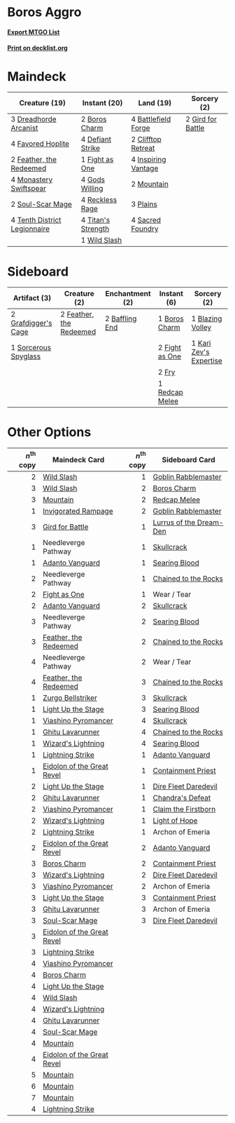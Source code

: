 # Boros Aggro

#### [Export MTGO List](../collection/Boros%20Aggro/Boros%20Aggro.txt)
#### [Print on decklist.org](http://decklist.org/?deckmain=4%09Battlefield%20Forge%0A2%09Boros%20Charm%0A2%09Clifftop%20Retreat%0A4%09Defiant%20Strike%0A3%09Dreadhorde%20Arcanist%0A4%09Favored%20Hoplite%0A2%09Feather,%20the%20Redeemed%0A1%09Fight%20as%20One%0A2%09Gird%20for%20Battle%0A4%09Gods%20Willing%0A4%09Inspiring%20Vantage%0A4%09Monastery%20Swiftspear%0A2%09Mountain%0A3%09Plains%0A4%09Reckless%20Rage%0A4%09Sacred%20Foundry%0A2%09Soul-Scar%20Mage%0A4%09Tenth%20District%20Legionnaire%0A4%09Titan's%20Strength%0A1%09Wild%20Slash&deckside=2%09Baffling%20End%0A1%09Blazing%20Volley%0A1%09Boros%20Charm%0A2%09Feather,%20the%20Redeemed%0A2%09Fight%20as%20One%0A2%09Fry%0A2%09Grafdigger's%20Cage%0A1%09Kari%20Zev's%20Expertise%0A1%09Redcap%20Melee%0A1%09Sorcerous%20Spyglass)
# Maindeck

|                                             Creature (19)                                             |                                        Instant (20)                                         |                                          Land (19)                                           |                                        Sorcery (2)                                         |
|-------------------------------------------------------------------------------------------------------|---------------------------------------------------------------------------------------------|----------------------------------------------------------------------------------------------|--------------------------------------------------------------------------------------------|
|3 [Dreadhorde Arcanist](http://gatherer.wizards.com/Pages/Card/Details.aspx?multiverseid=461052)       |2 [Boros Charm](http://gatherer.wizards.com/Pages/Card/Details.aspx?multiverseid=442188)     |4 [Battlefield Forge](http://gatherer.wizards.com/Pages/Card/Details.aspx?multiverseid=129479)|2 [Gird for Battle](http://gatherer.wizards.com/Pages/Card/Details.aspx?multiverseid=452762)|
|4 [Favored Hoplite](http://gatherer.wizards.com/Pages/Card/Details.aspx?multiverseid=373596)           |4 [Defiant Strike](http://gatherer.wizards.com/Pages/Card/Details.aspx?multiverseid=386515)  |2 [Clifftop Retreat](http://gatherer.wizards.com/Pages/Card/Details.aspx?multiverseid=443127) |                                                                                            |
|2 [Feather, the Redeemed](http://gatherer.wizards.com/Pages/Card/Details.aspx?multiverseid=461124)     |1 [Fight as One](http://gatherer.wizards.com/Pages/Card/Details.aspx?multiverseid=479532)    |4 [Inspiring Vantage](http://gatherer.wizards.com/Pages/Card/Details.aspx?multiverseid=417819)|                                                                                            |
|4 [Monastery Swiftspear](http://gatherer.wizards.com/Pages/Card/Details.aspx?multiverseid=438706)      |4 [Gods Willing](http://gatherer.wizards.com/Pages/Card/Details.aspx?multiverseid=442005)    |2 [Mountain](http://gatherer.wizards.com/Pages/Card/Details.aspx?multiverseid=439859)         |                                                                                            |
|2 [Soul-Scar Mage](http://gatherer.wizards.com/Pages/Card/Details.aspx?multiverseid=426850)            |4 [Reckless Rage](http://gatherer.wizards.com/Pages/Card/Details.aspx?multiverseid=439767)   |3 [Plains](http://gatherer.wizards.com/Pages/Card/Details.aspx?multiverseid=439856)           |                                                                                            |
|4 [Tenth District Legionnaire](http://gatherer.wizards.com/Pages/Card/Details.aspx?multiverseid=461149)|4 [Titan's Strength](http://gatherer.wizards.com/Pages/Card/Details.aspx?multiverseid=398680)|4 [Sacred Foundry](http://gatherer.wizards.com/Pages/Card/Details.aspx?multiverseid=405106)   |                                                                                            |
|                                                                                                       |1 [Wild Slash](http://gatherer.wizards.com/Pages/Card/Details.aspx?multiverseid=391959)      |                                                                                              |                                                                                            |


# Sideboard

|                                         Artifact (3)                                          |                                           Creature (2)                                           |                                     Enchantment (2)                                     |                                       Instant (6)                                       |                                           Sorcery (2)                                           |
|-----------------------------------------------------------------------------------------------|--------------------------------------------------------------------------------------------------|-----------------------------------------------------------------------------------------|-----------------------------------------------------------------------------------------|-------------------------------------------------------------------------------------------------|
|2 [Grafdigger's Cage](http://gatherer.wizards.com/Pages/Card/Details.aspx?multiverseid=278452) |2 [Feather, the Redeemed](http://gatherer.wizards.com/Pages/Card/Details.aspx?multiverseid=461124)|2 [Baffling End](http://gatherer.wizards.com/Pages/Card/Details.aspx?multiverseid=439658)|1 [Boros Charm](http://gatherer.wizards.com/Pages/Card/Details.aspx?multiverseid=442188) |1 [Blazing Volley](http://gatherer.wizards.com/Pages/Card/Details.aspx?multiverseid=426821)      |
|1 [Sorcerous Spyglass](http://gatherer.wizards.com/Pages/Card/Details.aspx?multiverseid=435407)|                                                                                                  |                                                                                         |2 [Fight as One](http://gatherer.wizards.com/Pages/Card/Details.aspx?multiverseid=479532)|1 [Kari Zev's Expertise](http://gatherer.wizards.com/Pages/Card/Details.aspx?multiverseid=423755)|
|                                                                                               |                                                                                                  |                                                                                         |2 [Fry](http://gatherer.wizards.com/Pages/Card/Details.aspx?multiverseid=466894)         |                                                                                                 |
|                                                                                               |                                                                                                  |                                                                                         |1 [Redcap Melee](http://gatherer.wizards.com/Pages/Card/Details.aspx?multiverseid=473097)|                                                                                                 |


# Other Options

|*n*<sup>th</sup> copy|                                            Maindeck Card                                            |*n*<sup>th</sup> copy|                                          Sideboard Card                                          |
|--------------------:|-----------------------------------------------------------------------------------------------------|--------------------:|--------------------------------------------------------------------------------------------------|
|                    2|[Wild Slash](http://gatherer.wizards.com/Pages/Card/Details.aspx?multiverseid=391959)                |                    1|[Goblin Rabblemaster](http://gatherer.wizards.com/Pages/Card/Details.aspx?multiverseid=438486)    |
|                    3|[Wild Slash](http://gatherer.wizards.com/Pages/Card/Details.aspx?multiverseid=391959)                |                    2|[Boros Charm](http://gatherer.wizards.com/Pages/Card/Details.aspx?multiverseid=442188)            |
|                    3|[Mountain](http://gatherer.wizards.com/Pages/Card/Details.aspx?multiverseid=439859)                  |                    2|[Redcap Melee](http://gatherer.wizards.com/Pages/Card/Details.aspx?multiverseid=473097)           |
|                    1|[Invigorated Rampage](http://gatherer.wizards.com/Pages/Card/Details.aspx?multiverseid=423753)       |                    2|[Goblin Rabblemaster](http://gatherer.wizards.com/Pages/Card/Details.aspx?multiverseid=438486)    |
|                    3|[Gird for Battle](http://gatherer.wizards.com/Pages/Card/Details.aspx?multiverseid=452762)           |                    1|[Lurrus of the Dream-Den](http://gatherer.wizards.com/Pages/Card/Details.aspx?multiverseid=479746)|
|                    1|Needleverge Pathway                                                                                  |                    1|[Skullcrack](http://gatherer.wizards.com/Pages/Card/Details.aspx?multiverseid=366238)             |
|                    1|[Adanto Vanguard](http://gatherer.wizards.com/Pages/Card/Details.aspx?multiverseid=435152)           |                    1|[Searing Blood](http://gatherer.wizards.com/Pages/Card/Details.aspx?multiverseid=378483)          |
|                    2|Needleverge Pathway                                                                                  |                    1|[Chained to the Rocks](http://gatherer.wizards.com/Pages/Card/Details.aspx?multiverseid=373521)   |
|                    2|[Fight as One](http://gatherer.wizards.com/Pages/Card/Details.aspx?multiverseid=479532)              |                    1|Wear / Tear                                                                                       |
|                    2|[Adanto Vanguard](http://gatherer.wizards.com/Pages/Card/Details.aspx?multiverseid=435152)           |                    2|[Skullcrack](http://gatherer.wizards.com/Pages/Card/Details.aspx?multiverseid=366238)             |
|                    3|Needleverge Pathway                                                                                  |                    2|[Searing Blood](http://gatherer.wizards.com/Pages/Card/Details.aspx?multiverseid=378483)          |
|                    3|[Feather, the Redeemed](http://gatherer.wizards.com/Pages/Card/Details.aspx?multiverseid=461124)     |                    2|[Chained to the Rocks](http://gatherer.wizards.com/Pages/Card/Details.aspx?multiverseid=373521)   |
|                    4|Needleverge Pathway                                                                                  |                    2|Wear / Tear                                                                                       |
|                    4|[Feather, the Redeemed](http://gatherer.wizards.com/Pages/Card/Details.aspx?multiverseid=461124)     |                    3|[Chained to the Rocks](http://gatherer.wizards.com/Pages/Card/Details.aspx?multiverseid=373521)   |
|                    1|[Zurgo Bellstriker](http://gatherer.wizards.com/Pages/Card/Details.aspx?multiverseid=394748)         |                    3|[Skullcrack](http://gatherer.wizards.com/Pages/Card/Details.aspx?multiverseid=366238)             |
|                    1|[Light Up the Stage](http://gatherer.wizards.com/Pages/Card/Details.aspx?multiverseid=457251)        |                    3|[Searing Blood](http://gatherer.wizards.com/Pages/Card/Details.aspx?multiverseid=378483)          |
|                    1|[Viashino Pyromancer](http://gatherer.wizards.com/Pages/Card/Details.aspx?multiverseid=447302)       |                    4|[Skullcrack](http://gatherer.wizards.com/Pages/Card/Details.aspx?multiverseid=366238)             |
|                    1|[Ghitu Lavarunner](http://gatherer.wizards.com/Pages/Card/Details.aspx?multiverseid=443015)          |                    4|[Chained to the Rocks](http://gatherer.wizards.com/Pages/Card/Details.aspx?multiverseid=373521)   |
|                    1|[Wizard's Lightning](http://gatherer.wizards.com/Pages/Card/Details.aspx?multiverseid=443040)        |                    4|[Searing Blood](http://gatherer.wizards.com/Pages/Card/Details.aspx?multiverseid=378483)          |
|                    1|[Lightning Strike](http://gatherer.wizards.com/Pages/Card/Details.aspx?multiverseid=383299)          |                    1|[Adanto Vanguard](http://gatherer.wizards.com/Pages/Card/Details.aspx?multiverseid=435152)        |
|                    1|[Eidolon of the Great Revel](http://gatherer.wizards.com/Pages/Card/Details.aspx?multiverseid=442117)|                    1|[Containment Priest](http://gatherer.wizards.com/Pages/Card/Details.aspx?multiverseid=389470)     |
|                    2|[Light Up the Stage](http://gatherer.wizards.com/Pages/Card/Details.aspx?multiverseid=457251)        |                    1|[Dire Fleet Daredevil](http://gatherer.wizards.com/Pages/Card/Details.aspx?multiverseid=439756)   |
|                    2|[Ghitu Lavarunner](http://gatherer.wizards.com/Pages/Card/Details.aspx?multiverseid=443015)          |                    1|[Chandra's Defeat](http://gatherer.wizards.com/Pages/Card/Details.aspx?multiverseid=430775)       |
|                    2|[Viashino Pyromancer](http://gatherer.wizards.com/Pages/Card/Details.aspx?multiverseid=447302)       |                    1|[Claim the Firstborn](http://gatherer.wizards.com/Pages/Card/Details.aspx?multiverseid=473080)    |
|                    2|[Wizard's Lightning](http://gatherer.wizards.com/Pages/Card/Details.aspx?multiverseid=443040)        |                    1|[Light of Hope](http://gatherer.wizards.com/Pages/Card/Details.aspx?multiverseid=479540)          |
|                    2|[Lightning Strike](http://gatherer.wizards.com/Pages/Card/Details.aspx?multiverseid=383299)          |                    1|Archon of Emeria                                                                                  |
|                    2|[Eidolon of the Great Revel](http://gatherer.wizards.com/Pages/Card/Details.aspx?multiverseid=442117)|                    2|[Adanto Vanguard](http://gatherer.wizards.com/Pages/Card/Details.aspx?multiverseid=435152)        |
|                    3|[Boros Charm](http://gatherer.wizards.com/Pages/Card/Details.aspx?multiverseid=442188)               |                    2|[Containment Priest](http://gatherer.wizards.com/Pages/Card/Details.aspx?multiverseid=389470)     |
|                    3|[Wizard's Lightning](http://gatherer.wizards.com/Pages/Card/Details.aspx?multiverseid=443040)        |                    2|[Dire Fleet Daredevil](http://gatherer.wizards.com/Pages/Card/Details.aspx?multiverseid=439756)   |
|                    3|[Viashino Pyromancer](http://gatherer.wizards.com/Pages/Card/Details.aspx?multiverseid=447302)       |                    2|Archon of Emeria                                                                                  |
|                    3|[Light Up the Stage](http://gatherer.wizards.com/Pages/Card/Details.aspx?multiverseid=457251)        |                    3|[Containment Priest](http://gatherer.wizards.com/Pages/Card/Details.aspx?multiverseid=389470)     |
|                    3|[Ghitu Lavarunner](http://gatherer.wizards.com/Pages/Card/Details.aspx?multiverseid=443015)          |                    3|Archon of Emeria                                                                                  |
|                    3|[Soul-Scar Mage](http://gatherer.wizards.com/Pages/Card/Details.aspx?multiverseid=426850)            |                    3|[Dire Fleet Daredevil](http://gatherer.wizards.com/Pages/Card/Details.aspx?multiverseid=439756)   |
|                    3|[Eidolon of the Great Revel](http://gatherer.wizards.com/Pages/Card/Details.aspx?multiverseid=442117)|                     |                                                                                                  |
|                    3|[Lightning Strike](http://gatherer.wizards.com/Pages/Card/Details.aspx?multiverseid=383299)          |                     |                                                                                                  |
|                    4|[Viashino Pyromancer](http://gatherer.wizards.com/Pages/Card/Details.aspx?multiverseid=447302)       |                     |                                                                                                  |
|                    4|[Boros Charm](http://gatherer.wizards.com/Pages/Card/Details.aspx?multiverseid=442188)               |                     |                                                                                                  |
|                    4|[Light Up the Stage](http://gatherer.wizards.com/Pages/Card/Details.aspx?multiverseid=457251)        |                     |                                                                                                  |
|                    4|[Wild Slash](http://gatherer.wizards.com/Pages/Card/Details.aspx?multiverseid=391959)                |                     |                                                                                                  |
|                    4|[Wizard's Lightning](http://gatherer.wizards.com/Pages/Card/Details.aspx?multiverseid=443040)        |                     |                                                                                                  |
|                    4|[Ghitu Lavarunner](http://gatherer.wizards.com/Pages/Card/Details.aspx?multiverseid=443015)          |                     |                                                                                                  |
|                    4|[Soul-Scar Mage](http://gatherer.wizards.com/Pages/Card/Details.aspx?multiverseid=426850)            |                     |                                                                                                  |
|                    4|[Mountain](http://gatherer.wizards.com/Pages/Card/Details.aspx?multiverseid=439859)                  |                     |                                                                                                  |
|                    4|[Eidolon of the Great Revel](http://gatherer.wizards.com/Pages/Card/Details.aspx?multiverseid=442117)|                     |                                                                                                  |
|                    5|[Mountain](http://gatherer.wizards.com/Pages/Card/Details.aspx?multiverseid=439859)                  |                     |                                                                                                  |
|                    6|[Mountain](http://gatherer.wizards.com/Pages/Card/Details.aspx?multiverseid=439859)                  |                     |                                                                                                  |
|                    7|[Mountain](http://gatherer.wizards.com/Pages/Card/Details.aspx?multiverseid=439859)                  |                     |                                                                                                  |
|                    4|[Lightning Strike](http://gatherer.wizards.com/Pages/Card/Details.aspx?multiverseid=383299)          |                     |                                                                                                  |

